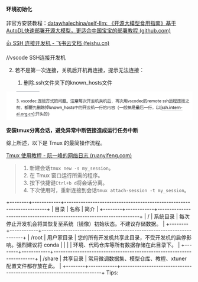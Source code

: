 #### 环境初始化

非官方安装教程：[datawhalechina/self-llm: 《开源大模型食用指南》基于AutoDL快速部署开源大模型，更适合中国宝宝的部署教程 (github.com)](https://github.com/datawhalechina/self-llm/tree/master)

[‌⁤‍⁤⁣⁣‬⁢‍⁣﻿⁡⁢⁣⁤‍⁢‌⁡‌‬‬‌‌⁡‍⁣⁤⁡‌‬‍⁢‌‌‌‬⁣⁢‍👍 SSH 连接开发机 - 飞书云文档 (feishu.cn)](https://aicarrier.feishu.cn/wiki/VLS7w5I22iQWmTk0ExpczIKcnpf)

//vscode SSH连接开发机

2. 若不是第一次连接，关机后开机再连接，提示无法连接：

    1. 删除.ssh文件夹下的known_hosts文件

![7c04161a0c0d6d321cadec1f8f7ec7c](assets/7c04161a0c0d6d321cadec1f8f7ec7c-20240107223338-caiheb7.png)

**安装tmux分离会话，避免异常中断链接造成运行任务中断**

综上所述，以下是 Tmux 的最简操作流程。

[Tmux 使用教程 - 阮一峰的网络日志 (ruanyifeng.com)](https://www.ruanyifeng.com/blog/2019/10/tmux.html)

> 1. 新建会话`tmux new -s my_session`。
> 2. 在 Tmux 窗口运行所需的程序。
> 3. 按下快捷键`Ctrl+b d`将会话分离。
> 4. 下次使用时，重新连接到会话`tmux attach-session -t my_session`。
>
+--------+------------+----------------------------------------------------------------------+
|  目录  |    名称    |                              简介                                    |
+--------+------------+----------------------------------------------------------------------+
|   /    |  系统目录  | 每次停止开发机会将其恢复至系统（镜像）初始状态。不建议存储数据。     |
+--------+------------+----------------------------------------------------------------------+
| /root  | 用户家目录 | 您的所有开发机共享此目录，不受开发机的启停影响。强烈建议将 conda     |
|        |            | 环境、代码仓库等所有数据存储在此目录下。                             |
+--------+------------+----------------------------------------------------------------------+
| /share |  共享目录  | 常用微调数据集、模型仓库、教程、xtuner 配置文件都存放在此。          |
+--------+------------+----------------------------------------------------------------------+
Tips:
  
